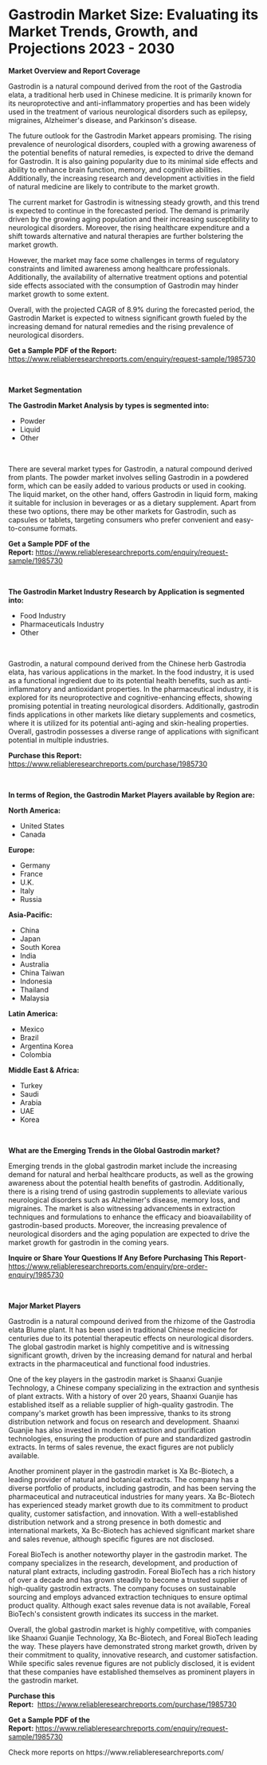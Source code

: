 <p><h1>Gastrodin Market Size: Evaluating its Market Trends, Growth, and Projections 2023 - 2030</h1></p><p><strong>Market Overview and Report Coverage</strong></p>
<p><p>Gastrodin is a natural compound derived from the root of the Gastrodia elata, a traditional herb used in Chinese medicine. It is primarily known for its neuroprotective and anti-inflammatory properties and has been widely used in the treatment of various neurological disorders such as epilepsy, migraines, Alzheimer's disease, and Parkinson's disease.</p><p>The future outlook for the Gastrodin Market appears promising. The rising prevalence of neurological disorders, coupled with a growing awareness of the potential benefits of natural remedies, is expected to drive the demand for Gastrodin. It is also gaining popularity due to its minimal side effects and ability to enhance brain function, memory, and cognitive abilities. Additionally, the increasing research and development activities in the field of natural medicine are likely to contribute to the market growth.</p><p>The current market for Gastrodin is witnessing steady growth, and this trend is expected to continue in the forecasted period. The demand is primarily driven by the growing aging population and their increasing susceptibility to neurological disorders. Moreover, the rising healthcare expenditure and a shift towards alternative and natural therapies are further bolstering the market growth.</p><p>However, the market may face some challenges in terms of regulatory constraints and limited awareness among healthcare professionals. Additionally, the availability of alternative treatment options and potential side effects associated with the consumption of Gastrodin may hinder market growth to some extent.</p><p>Overall, with the projected CAGR of 8.9% during the forecasted period, the Gastrodin Market is expected to witness significant growth fueled by the increasing demand for natural remedies and the rising prevalence of neurological disorders.</p></p>
<p><strong>Get a Sample PDF of the Report:</strong> <a href="https://www.reliableresearchreports.com/enquiry/request-sample/1985730">https://www.reliableresearchreports.com/enquiry/request-sample/1985730</a></p>
<p>&nbsp;</p>
<p><strong>Market Segmentation</strong></p>
<p><strong>The Gastrodin Market Analysis by types is segmented into:</strong></p>
<p><ul><li>Powder</li><li>Liquid</li><li>Other</li></ul></p>
<p>&nbsp;</p>
<p><p>There are several market types for Gastrodin, a natural compound derived from plants. The powder market involves selling Gastrodin in a powdered form, which can be easily added to various products or used in cooking. The liquid market, on the other hand, offers Gastrodin in liquid form, making it suitable for inclusion in beverages or as a dietary supplement. Apart from these two options, there may be other markets for Gastrodin, such as capsules or tablets, targeting consumers who prefer convenient and easy-to-consume formats.</p></p>
<p><strong>Get a Sample PDF of the Report:</strong>&nbsp;<a href="https://www.reliableresearchreports.com/enquiry/request-sample/1985730">https://www.reliableresearchreports.com/enquiry/request-sample/1985730</a></p>
<p>&nbsp;</p>
<p><strong>The Gastrodin Market Industry Research by Application is segmented into:</strong></p>
<p><ul><li>Food Industry</li><li>Pharmaceuticals Industry</li><li>Other</li></ul></p>
<p>&nbsp;</p>
<p><p>Gastrodin, a natural compound derived from the Chinese herb Gastrodia elata, has various applications in the market. In the food industry, it is used as a functional ingredient due to its potential health benefits, such as anti-inflammatory and antioxidant properties. In the pharmaceutical industry, it is explored for its neuroprotective and cognitive-enhancing effects, showing promising potential in treating neurological disorders. Additionally, gastrodin finds applications in other markets like dietary supplements and cosmetics, where it is utilized for its potential anti-aging and skin-healing properties. Overall, gastrodin possesses a diverse range of applications with significant potential in multiple industries.</p></p>
<p><strong>Purchase this Report:</strong>&nbsp; <a href="https://www.reliableresearchreports.com/purchase/1985730">https://www.reliableresearchreports.com/purchase/1985730</a></p>
<p>&nbsp;</p>
<p><strong>In terms of Region, the Gastrodin Market Players available by Region are:</strong></p>
<p>
    <p> <strong> North America: </strong>
        <ul>
            <li>United States</li>
            <li>Canada</li>
        </ul>
        </p> 
    <p> <strong> Europe: </strong>
        <ul>
            <li>Germany</li>
            <li>France</li>
            <li>U.K.</li>
            <li>Italy</li>
            <li>Russia</li>
        </ul>
        </p> 
    <p> <strong> Asia-Pacific: </strong>
        <ul>
            <li>China</li>
            <li>Japan</li>
            <li>South Korea</li>
            <li>India</li>
            <li>Australia</li>
            <li>China Taiwan</li>
            <li>Indonesia</li>
            <li>Thailand</li>
            <li>Malaysia</li>
        </ul>
        </p> 
    <p> <strong> Latin America: </strong>
        <ul>
            <li>Mexico</li>
            <li>Brazil</li>
            <li>Argentina Korea</li>
            <li>Colombia</li>
        </ul>
        </p> 
    <p> <strong> Middle East & Africa: </strong>
        <ul>
            <li>Turkey</li>
            <li>Saudi</li>
            <li>Arabia</li>
            <li>UAE</li>
            <li>Korea</li>
        </ul>
    </p>
    </p>
<p>&nbsp;</p>
<p><strong>What are the Emerging Trends in the Global Gastrodin market?</strong></p>
<p><p>Emerging trends in the global gastrodin market include the increasing demand for natural and herbal healthcare products, as well as the growing awareness about the potential health benefits of gastrodin. Additionally, there is a rising trend of using gastrodin supplements to alleviate various neurological disorders such as Alzheimer's disease, memory loss, and migraines. The market is also witnessing advancements in extraction techniques and formulations to enhance the efficacy and bioavailability of gastrodin-based products. Moreover, the increasing prevalence of neurological disorders and the aging population are expected to drive the market growth for gastrodin in the coming years.</p></p>
<p><strong>Inquire or Share Your Questions If Any Before Purchasing This Report</strong>- <a href="https://www.reliableresearchreports.com/enquiry/pre-order-enquiry/1985730">https://www.reliableresearchreports.com/enquiry/pre-order-enquiry/1985730</a></p>
<p>&nbsp;</p>
<p><strong>Major Market Players</strong></p>
<p><p>Gastrodin is a natural compound derived from the rhizome of the Gastrodia elata Blume plant. It has been used in traditional Chinese medicine for centuries due to its potential therapeutic effects on neurological disorders. The global gastrodin market is highly competitive and is witnessing significant growth, driven by the increasing demand for natural and herbal extracts in the pharmaceutical and functional food industries.</p><p>One of the key players in the gastrodin market is Shaanxi Guanjie Technology, a Chinese company specializing in the extraction and synthesis of plant extracts. With a history of over 20 years, Shaanxi Guanjie has established itself as a reliable supplier of high-quality gastrodin. The company's market growth has been impressive, thanks to its strong distribution network and focus on research and development. Shaanxi Guanjie has also invested in modern extraction and purification technologies, ensuring the production of pure and standardized gastrodin extracts. In terms of sales revenue, the exact figures are not publicly available.</p><p>Another prominent player in the gastrodin market is Xa Bc-Biotech, a leading provider of natural and botanical extracts. The company has a diverse portfolio of products, including gastrodin, and has been serving the pharmaceutical and nutraceutical industries for many years. Xa Bc-Biotech has experienced steady market growth due to its commitment to product quality, customer satisfaction, and innovation. With a well-established distribution network and a strong presence in both domestic and international markets, Xa Bc-Biotech has achieved significant market share and sales revenue, although specific figures are not disclosed.</p><p>Foreal BioTech is another noteworthy player in the gastrodin market. The company specializes in the research, development, and production of natural plant extracts, including gastrodin. Foreal BioTech has a rich history of over a decade and has grown steadily to become a trusted supplier of high-quality gastrodin extracts. The company focuses on sustainable sourcing and employs advanced extraction techniques to ensure optimal product quality. Although exact sales revenue data is not available, Foreal BioTech's consistent growth indicates its success in the market.</p><p>Overall, the global gastrodin market is highly competitive, with companies like Shaanxi Guanjie Technology, Xa Bc-Biotech, and Foreal BioTech leading the way. These players have demonstrated strong market growth, driven by their commitment to quality, innovative research, and customer satisfaction. While specific sales revenue figures are not publicly disclosed, it is evident that these companies have established themselves as prominent players in the gastrodin market.</p></p>
<p><strong>Purchase this Report:</strong>&nbsp;&nbsp;<a href="https://www.reliableresearchreports.com/purchase/1985730">https://www.reliableresearchreports.com/purchase/1985730</a></p>
<p></p>
<p><strong>Get a Sample PDF of the Report:</strong>&nbsp;<a href="https://www.reliableresearchreports.com/enquiry/request-sample/1985730">https://www.reliableresearchreports.com/enquiry/request-sample/1985730</a></p>
<p>Check more reports on https://www.reliableresearchreports.com/</p>